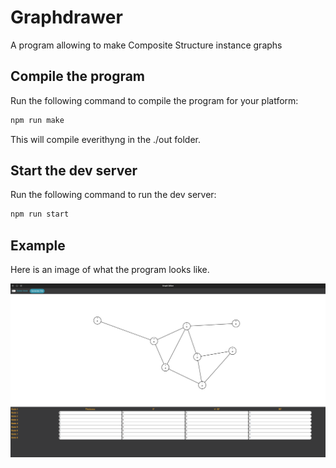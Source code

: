 # Graphdrawer
A program allowing to make Composite Structure instance graphs

## Compile the program

Run the following command to compile the program for your platform:

```bash
npm run make
```

This will compile everithyng in the ./out folder.

## Start the dev server

Run the following command to run the dev server:

```bash
npm run start
```

## Example

Here is an image of what the program looks like.

![Image of the program](./img/Screenshot%20from%202025-02-21%2022-21-51.png)

